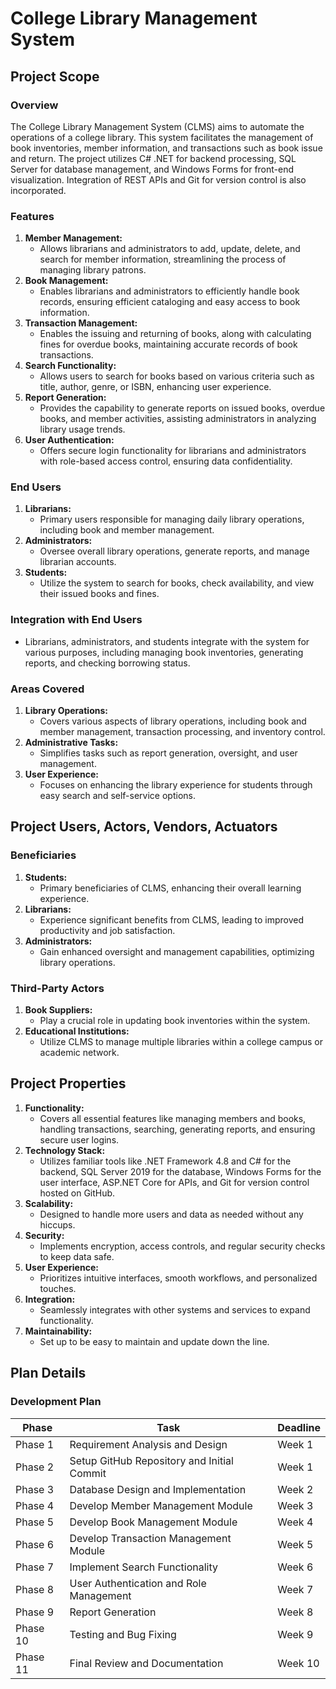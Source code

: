 # College Library Management System

## Project Scope

### Overview
The College Library Management System (CLMS) aims to automate the operations of a college library. This system facilitates the management of book inventories, member information, and transactions such as book issue and return. The project utilizes C# .NET for backend processing, SQL Server for database management, and Windows Forms for front-end visualization. Integration of REST APIs and Git for version control is also incorporated.

### Features
1. **Member Management:**
    - Allows librarians and administrators to add, update, delete, and search for member information, streamlining the process of managing library patrons.
2. **Book Management:**
    - Enables librarians and administrators to efficiently handle book records, ensuring efficient cataloging and easy access to book information.
3. **Transaction Management:**
    - Enables the issuing and returning of books, along with calculating fines for overdue books, maintaining accurate records of book transactions.
4. **Search Functionality:**
    - Allows users to search for books based on various criteria such as title, author, genre, or ISBN, enhancing user experience.
5. **Report Generation:**
    - Provides the capability to generate reports on issued books, overdue books, and member activities, assisting administrators in analyzing library usage trends.
6. **User Authentication:**
    - Offers secure login functionality for librarians and administrators with role-based access control, ensuring data confidentiality.

### End Users
1. **Librarians:**
    - Primary users responsible for managing daily library operations, including book and member management.
2. **Administrators:**
    - Oversee overall library operations, generate reports, and manage librarian accounts.
3. **Students:**
    - Utilize the system to search for books, check availability, and view their issued books and fines.

### Integration with End Users
- Librarians, administrators, and students integrate with the system for various purposes, including managing book inventories, generating reports, and checking borrowing status.

### Areas Covered
1. **Library Operations:**
    - Covers various aspects of library operations, including book and member management, transaction processing, and inventory control.
2. **Administrative Tasks:**
    - Simplifies tasks such as report generation, oversight, and user management.
3. **User Experience:**
    - Focuses on enhancing the library experience for students through easy search and self-service options.

## Project Users, Actors, Vendors, Actuators

### Beneficiaries
1. **Students:**
    - Primary beneficiaries of CLMS, enhancing their overall learning experience.
2. **Librarians:**
    - Experience significant benefits from CLMS, leading to improved productivity and job satisfaction.
3. **Administrators:**
    - Gain enhanced oversight and management capabilities, optimizing library operations.

### Third-Party Actors
1. **Book Suppliers:**
    - Play a crucial role in updating book inventories within the system.
2. **Educational Institutions:**
    - Utilize CLMS to manage multiple libraries within a college campus or academic network.

## Project Properties

1. **Functionality:**
    - Covers all essential features like managing members and books, handling transactions, searching, generating reports, and ensuring secure user logins.
2. **Technology Stack:**
    - Utilizes familiar tools like .NET Framework 4.8 and C# for the backend, SQL Server 2019 for the database, Windows Forms for the user interface, ASP.NET Core for APIs, and Git for version control hosted on GitHub.
3. **Scalability:**
    - Designed to handle more users and data as needed without any hiccups.
4. **Security:**
    - Implements encryption, access controls, and regular security checks to keep data safe.
5. **User Experience:**
    - Prioritizes intuitive interfaces, smooth workflows, and personalized touches.
6. **Integration:**
    - Seamlessly integrates with other systems and services to expand functionality.
7. **Maintainability:**
    - Set up to be easy to maintain and update down the line.

## Plan Details

### Development Plan
| Phase  | Task                              | Deadline |
|--------|-----------------------------------|----------|
| Phase 1| Requirement Analysis and Design   | Week 1   |
| Phase 2| Setup GitHub Repository and Initial Commit | Week 1 |
| Phase 3| Database Design and Implementation | Week 2   |
| Phase 4| Develop Member Management Module  | Week 3   |
| Phase 5| Develop Book Management Module    | Week 4   |
| Phase 6| Develop Transaction Management Module | Week 5 |
| Phase 7| Implement Search Functionality   | Week 6   |
| Phase 8| User Authentication and Role Management | Week 7 |
| Phase 9| Report Generation                 | Week 8   |
| Phase 10| Testing and Bug Fixing           | Week 9   |
| Phase 11| Final Review and Documentation   | Week 10  |



